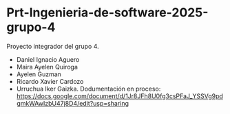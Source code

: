 # Prt-Ingenieria-de-software-2025-grupo-4
Proyecto integrador del grupo 4.
- Daniel Ignacio Aguero
- Maira Ayelen Quiroga
- Ayelen Guzman
- Ricardo Xavier Cardozo
- Urruchua Iker Gaizka.
Dodumentación en proceso:
https://docs.google.com/document/d/1Jr8JFh8U0fg3csPFaJ_YSSVg9pdgmkWAwIzbU47j8D4/edit?usp=sharing
